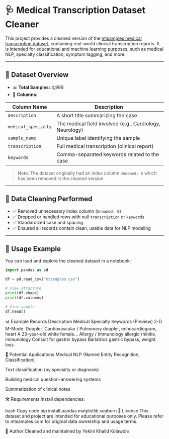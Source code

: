 # 🩺 Medical Transcription Dataset Cleaner

This project provides a cleaned version of the [mtsamples medical transcription dataset](https://www.mtsamples.com/), containing real-world clinical transcription reports. It is intended for educational and machine learning purposes, such as medical NLP, specialty classification, symptom tagging, and more.

---

## 📄 Dataset Overview

- 📊 **Total Samples:** 4,999
- 🧠 **Columns:**

| Column Name        | Description |
|--------------------|-------------|
| `description`      | A short title summarizing the case |
| `medical_specialty`| The medical field involved (e.g., Cardiology, Neurology) |
| `sample_name`      | Unique label identifying the sample |
| `transcription`    | Full medical transcription (clinical report) |
| `keywords`         | Comma-separated keywords related to the case |

> Note: The dataset originally had an index column `Unnamed: 0` which has been removed in the cleaned version.

---

## 🧹 Data Cleaning Performed

- ✅ Removed unnecessary index column (`Unnamed: 0`)
- ✅ Dropped or handled rows with null `transcription` or `keywords`
- ✅ Standardized case and spacing
- ✅ Ensured all records contain clean, usable data for NLP modeling

---

## 🧪 Usage Example



You can load and explore the cleaned dataset in a notebook:

```python
import pandas as pd

df = pd.read_csv("mtsamples.csv")

# View structure
print(df.shape)
print(df.columns)

# View sample
df.head()
```



📊 Example Records
Description	Medical Specialty	Keywords (Preview)
2-D M-Mode. Doppler.	Cardiovascular / Pulmonary	doppler, echocardiogram, heart
A 23-year-old white female...	Allergy / Immunology	allergic rhinitis, immunology
Consult for gastric bypass	Bariatrics	gastric bypass, weight loss

🤖 Potential Applications
Medical NLP (Named Entity Recognition, Classification)

Text classification (by specialty or diagnosis)

Building medical question-answering systems

Summarization of clinical notes

🛠 Requirements
Install dependencies:

bash
Copy code
pip install pandas matplotlib seaborn
📌 License
This dataset and project are intended for educational purposes only. Please refer to mtsamples.com for original data ownership and usage terms.

👤 Author
Cleaned and maintained by Yekini Khalid Kolawole
